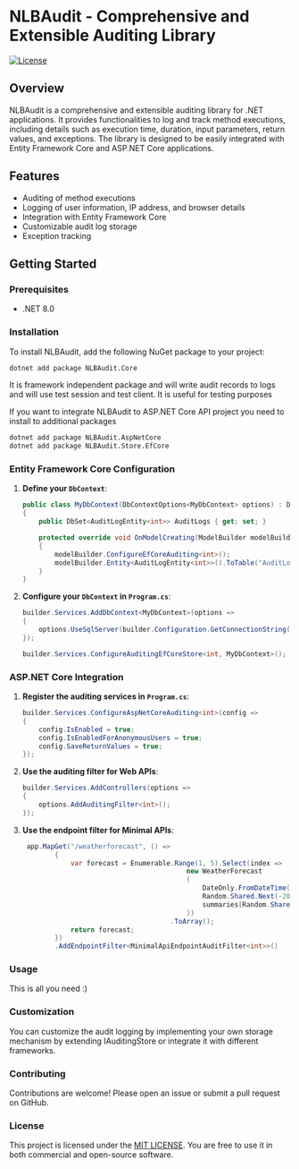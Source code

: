 # NLBAudit - Comprehensive and Extensible Auditing Library

[![License](https://img.shields.io/badge/license-MIT-blue.svg)](LICENSE)

## Overview

NLBAudit is a comprehensive and extensible auditing library for .NET applications. It provides functionalities to log and track method executions, including details such as execution time, duration, input parameters, return values, and exceptions. The library is designed to be easily integrated with Entity Framework Core and ASP.NET Core applications.

## Features

- Auditing of method executions
- Logging of user information, IP address, and browser details
- Integration with Entity Framework Core
- Customizable audit log storage
- Exception tracking

## Getting Started

### Prerequisites

- .NET 8.0

### Installation

To install NLBAudit, add the following NuGet package to your project:

```sh
dotnet add package NLBAudit.Core
```
It is framework independent package and will write audit records to logs and will use test session and test client. It is useful for testing purposes

If you want to integrate NLBAudit to ASP.NET Core API project you need to install to additional packages
```sh
dotnet add package NLBAudit.AspNetCore
dotnet add package NLBAudit.Store.EfCore
```

### Entity Framework Core Configuration

1. **Define your `DbContext`**:

    ```csharp
    public class MyDbContext(DbContextOptions<MyDbContext> options) : DbContext(options), IAuditedContext<int>
    {
        public DbSet<AuditLogEntity<int>> AuditLogs { get; set; }

        protected override void OnModelCreating(ModelBuilder modelBuilder)
        {
            modelBuilder.ConfigureEfCoreAuditing<int>();
            modelBuilder.Entity<AuditLogEntity<int>>().ToTable("AuditLogs");
        }
    }
    ```

2. **Configure your `DbContext` in `Program.cs`**:

    ```csharp
    builder.Services.AddDbContext<MyDbContext>(options =>
    {
        options.UseSqlServer(builder.Configuration.GetConnectionString("MyConnectionString"));
    });

    builder.Services.ConfigureAuditingEfCoreStore<int, MyDbContext>();
    ```

### ASP.NET Core Integration

1. **Register the auditing services in `Program.cs`**:

    ```csharp
    builder.Services.ConfigureAspNetCoreAuditing<int>(config =>
    {
        config.IsEnabled = true;
        config.IsEnabledForAnonymousUsers = true;
        config.SaveReturnValues = true;
    });
    ```

2. **Use the auditing filter for Web APIs**:

    ```csharp
    builder.Services.AddControllers(options =>
    {
        options.AddAuditingFilter<int>();
    });
    ```
3. **Use the endpoint filter for Minimal APIs**:
   ```csharp
    app.MapGet("/weatherforecast", () =>
           {
               var forecast = Enumerable.Range(1, 5).Select(index =>
                                            new WeatherForecast
                                            (
                                                DateOnly.FromDateTime(DateTime.Now.AddDays(index)),
                                                Random.Shared.Next(-20, 55),
                                                summaries[Random.Shared.Next(summaries.Length)]
                                            ))
                                        .ToArray();
               return forecast;
           })
           .AddEndpointFilter<MinimalApiEndpointAuditFilter<int>>()
   ```

### Usage

This is all you need :) 

### Customization
You can customize the audit logging by implementing your own storage mechanism by extending IAuditingStore or integrate it with different frameworks.  

### Contributing
Contributions are welcome! Please open an issue or submit a pull request on GitHub.  

### License
This project is licensed under the [MIT LICENSE](LICENSE). You are free to use it in both commercial and open-source software.
